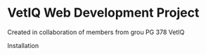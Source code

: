# VetIQ Web Development Project
Created in collaboration of members from grou PG 378 VetIQ

Installation 
